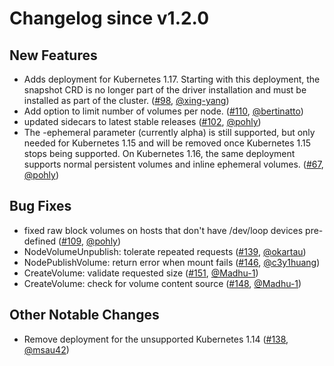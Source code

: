 # Changelog since v1.2.0

## New Features

- Adds deployment for Kubernetes 1.17. Starting with this deployment, the snapshot CRD is no longer part of the driver installation and must be installed as part of the cluster. ([#98](https://github.com/wekaio/csi-wekafs/pull/98), [@xing-yang](https://github.com/xing-yang))
- Add option to limit number of volumes per node. ([#110](https://github.com/wekaio/csi-wekafs/pull/110), [@bertinatto](https://github.com/bertinatto))
- updated sidecars to latest stable releases ([#102](https://github.com/wekaio/csi-wekafs/pull/102), [@pohly](https://github.com/pohly))
- The -ephemeral parameter (currently alpha) is still supported, but only needed for Kubernetes 1.15 and will be removed once Kubernetes 1.15 stops being supported. On Kubernetes 1.16, the same deployment supports normal persistent volumes and inline ephemeral volumes. ([#67](https://github.com/wekaio/csi-wekafs/pull/67), [@pohly](https://github.com/pohly))


## Bug Fixes

- fixed raw block volumes on hosts that don't have /dev/loop devices pre-defined ([#109](https://github.com/wekaio/csi-wekafs/pull/109), [@pohly](https://github.com/pohly))
- NodeVolumeUnpublish: tolerate repeated requests ([#139](https://github.com/wekaio/csi-wekafs/pull/139), [@okartau](https://github.com/okartau))
- NodePublishVolume: return error when mount fails ([#146](https://github.com/wekaio/csi-wekafs/pull/146), [@c3y1huang](https://github.com/c3y1huang))
- CreateVolume: validate requested size ([#151](https://github.com/wekaio/csi-wekafs/pull/151), [@Madhu-1](https://github.com/Madhu-1))
- CreateVolume: check for volume content source ([#148](https://github.com/wekaio/csi-wekafs/pull/148), [@Madhu-1](https://github.com/Madhu-1))

## Other Notable Changes

- Remove deployment for the unsupported Kubernetes 1.14 ([#138](https://github.com/wekaio/csi-wekafs/pull/138), [@msau42](https://github.com/msau42))
